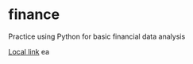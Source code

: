 # finance
Practice using Python for basic financial data analysis

[Local link](http://localhost:8888/notebooks/development/repos/dev/finance/notebooks/Spread%20Trade%20Analysis.ipynb)
ea